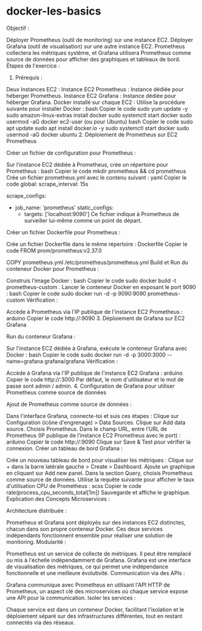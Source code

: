# docker-les-basics

Objectif :

Déployer Prometheus (outil de monitoring) sur une instance EC2.
Déployer Grafana (outil de visualisation) sur une autre instance EC2.
Prometheus collectera les métriques système, et Grafana utilisera Prometheus comme source de données pour afficher des graphiques et tableaux de bord.
Étapes de l'exercice :

1. Prérequis :

Deux Instances EC2 :
Instance EC2 Prometheus : Instance dédiée pour héberger Prometheus.
Instance EC2 Grafana : Instance dédiée pour héberger Grafana.
Docker installé sur chaque EC2 : Utilise la procédure suivante pour installer Docker :
bash
Copier le code
sudo yum update -y
sudo amazon-linux-extras install docker
sudo systemctl start docker
sudo usermod -aG docker ec2-user
(ou pour Ubuntu)
bash
Copier le code
sudo apt update
sudo apt install docker.io -y
sudo systemctl start docker
sudo usermod -aG docker ubuntu
2. Déploiement de Prometheus sur EC2 Prometheus

Créer un fichier de configuration pour Prometheus :

Sur l'instance EC2 dédiée à Prometheus, crée un répertoire pour Prometheus :
bash
Copier le code
mkdir prometheus && cd prometheus
Crée un fichier prometheus.yml avec le contenu suivant :
yaml
Copier le code
global:
  scrape_interval: 15s

scrape_configs:
  - job_name: 'prometheus'
    static_configs:
      - targets: ['localhost:9090']
Ce fichier indique à Prometheus de surveiller lui-même comme un point de départ.

Créer un fichier Dockerfile pour Prometheus :

Crée un fichier Dockerfile dans le même répertoire :
Dockerfile
Copier le code
FROM prom/prometheus:v2.37.0

COPY prometheus.yml /etc/prometheus/prometheus.yml
Build et Run du conteneur Docker pour Prometheus :

Construis l’image Docker :
bash
Copier le code
sudo docker build -t prometheus-custom .
Lancer le conteneur Docker en exposant le port 9090 :
bash
Copier le code
sudo docker run -d -p 9090:9090 prometheus-custom
Vérification :

Accède à Prometheus via l'IP publique de l'instance EC2 Prometheus :
arduino
Copier le code
http://<EC2-Prometheus-IP>:9090
3. Déploiement de Grafana sur EC2 Grafana

Run du conteneur Grafana :

Sur l'instance EC2 dédiée à Grafana, exécute le conteneur Grafana avec Docker :
bash
Copier le code
sudo docker run -d -p 3000:3000 --name=grafana grafana/grafana
Vérification :

Accède à Grafana via l'IP publique de l'instance EC2 Grafana :
arduino
Copier le code
http://<EC2-Grafana-IP>:3000
Par défaut, le nom d'utilisateur et le mot de passe sont admin / admin.
4. Configuration de Grafana pour utiliser Prometheus comme source de données

Ajout de Prometheus comme source de données :

Dans l'interface Grafana, connecte-toi et suis ces étapes :
Clique sur Configuration (icône d'engrenage) > Data Sources.
Clique sur Add data source.
Choisis Prometheus.
Dans le champ URL, entre l’URL de Prometheus (IP publique de l’instance EC2 Prometheus avec le port) :
arduino
Copier le code
http://<EC2-Prometheus-IP>:9090
Clique sur Save & Test pour vérifier la connexion.
Créer un tableau de bord Grafana :

Crée un nouveau tableau de bord pour visualiser les métriques :
Clique sur + dans la barre latérale gauche > Create > Dashboard.
Ajoute un graphique en cliquant sur Add new panel.
Dans la section Query, choisis Prometheus comme source de données.
Utilise la requête suivante pour afficher le taux d'utilisation CPU de Prometheus :
scss
Copier le code
rate(process_cpu_seconds_total[1m])
Sauvegarde et affiche le graphique.
Explication des Concepts Microservices :

Architecture distribuée :

Prometheus et Grafana sont déployés sur des instances EC2 distinctes, chacun dans son propre conteneur Docker.
Ces deux services indépendants fonctionnent ensemble pour réaliser une solution de monitoring.
Modularité :

Prometheus est un service de collecte de métriques. Il peut être remplacé ou mis à l'échelle indépendamment de Grafana.
Grafana est une interface de visualisation des métriques, ce qui permet une indépendance fonctionnelle et une meilleure évolutivité.
Communication via des APIs :

Grafana communique avec Prometheus en utilisant l'API HTTP de Prometheus, un aspect clé des microservices où chaque service expose une API pour la communication.
Isoler les services :

Chaque service est dans un conteneur Docker, facilitant l’isolation et le déploiement séparé sur des infrastructures différentes, tout en restant connectés via des réseaux.
